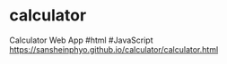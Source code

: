 # calculator
Calculator Web App #html #JavaScript
https://sansheinphyo.github.io/calculator/calculator.html
